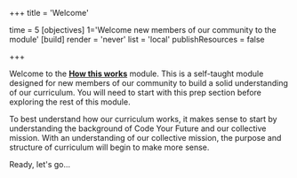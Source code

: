 +++
title = 'Welcome'

time = 5
[objectives]
1='Welcome new members of our community to the module'
[build]
  render = 'never'
  list = 'local'
  publishResources = false

+++

Welcome to the [**How this works**](../) module. This is a self-taught module designed for new members of our community to build a solid understanding of our curriculum. You will need to start with this prep section before exploring the rest of this module.

To best understand how our curriculum works, it makes sense to start by understanding the background of Code Your Future and our collective mission. With an understanding of our collective mission, the purpose and structure of curriculum will begin to make more sense.

Ready, let's go...
